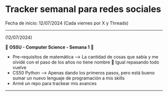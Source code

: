 # Tracker semanal para redes sociales

Fecha de inicio: 12/07/2024 (Cada viernes por X y Threads)

----
(12/07/2024)

💾 **OSSU - Computer Science - Semana 1** 💾

- Pre-requisitos de matemática --> La cantidad de cosas que sabía y me olvidé con el paso de los años no tiene nombre 🫠 Igual repasando todo vuelve
- CS50 Python --> Apenas dando los primeros pasos, pero está bueno sumar un nuevo lenguaje de programación a mis skills 
- Armé un repo para trackear mis avances
----
